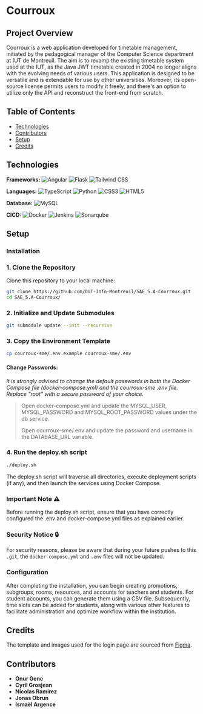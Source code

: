 # Courroux

## Project Overview

Courroux is a web application developed for timetable management, initiated by the pedagogical manager of the Computer Science department at IUT de Montreuil. The aim is to revamp the existing timetable system used at the IUT, as the Java JWT timetable created in 2004 no longer aligns with the evolving needs of various users. This application is designed to be versatile and is extendable for use by other universities. Moreover, its open-source license permits users to modify it freely, and there's an option to utilize only the API and reconstruct the front-end from scratch.

## Table of Contents

- [Technologies](#technologies)
- [Contributors](#contributors)
- [Setup](#setup)
- [Credits](#credits)

## Technologies
**Frameworks:**
![Angular](https://img.shields.io/badge/Angular-DD0031?style=for-the-badge&logo=angular&logoColor=white)
![Flask](https://img.shields.io/badge/Flask-000000?style=for-the-badge&logo=flask&logoColor=white)
![Tailwind CSS](https://img.shields.io/badge/Tailwind_CSS-38B2AC?style=for-the-badge&logo=tailwind-css&logoColor=white)

**Languages:**
![TypeScript](https://img.shields.io/badge/TypeScript-007ACC?style=for-the-badge&logo=typescript&logoColor=white)
![Python](https://img.shields.io/badge/Python-FFD43B?style=for-the-badge&logo=python&logoColor=blue)
![CSS3](https://img.shields.io/badge/CSS3-1572B6?style=for-the-badge&logo=css3&logoColor=white)
![HTML5](https://img.shields.io/badge/HTML5-E34F26?style=for-the-badge&logo=html5&logoColor=white)

**Database:**
![MySQL](https://img.shields.io/badge/MySQL-005C84?style=for-the-badge&logo=mysql&logoColor=white)

**CICD:**
![Docker](https://img.shields.io/badge/Docker-2CA5E0?style=for-the-badge&logo=docker&logoColor=white)
![Jenkins](https://img.shields.io/badge/Jenkins-D24939?style=for-the-badge&logo=Jenkins&logoColor=white)
![Sonarqube](https://img.shields.io/badge/Sonarqube-5190cf?style=for-the-badge&logo=sonarqube&logoColor=white)

## Setup
### Installation

### 1. Clone the Repository

Clone this repository to your local machine:

```bash
git clone https://github.com/DUT-Info-Montreuil/SAE_5.A-Courroux.git
cd SAE_5.A-Courroux/
```

### 2. Initialize and Update Submodules

```bash
git submodule update --init --recursive
```

### 3. Copy the Environment Template

```bash
cp courroux-sme/.env.example courroux-sme/.env
```

#### Change Passwords:

*It is strongly advised to change the default passwords in both the Docker Compose file (docker-compose.yml) and the courroux-sme .env file. Replace "root" with a secure password of your choice.*

 > 
> Open docker-compose.yml and update the MYSQL_USER, MYSQL_PASSWORD and MYSQL_ROOT_PASSWORD values under the db service.
 > 
> Open courroux-sme/.env and update the password and username in the DATABASE_URL variable.
 > 

### 4. Run the deploy.sh script
```bash
./deploy.sh
```

The deploy.sh script will traverse all directories, execute deployment scripts (if any), and then launch the services using Docker Compose.

### Important Note :warning:
Before running the deploy.sh script, ensure that you have correctly configured the .env and docker-compose.yml files as explained earlier.

### Security Notice :lock:

For security reasons, please be aware that during your future pushes to this `.git`, the `docker-compose.yml` and `.env` files will not be updated.

### Configuration

After completing the installation, you can begin creating promotions, subgroups, rooms, resources, and accounts for teachers and students. For student accounts, you can generate them using a CSV file. Subsequently, time slots can be added for students, along with various other features to facilitate administration and optimize workflow within the institution.

## Credits
The template and images used for the login page are sourced from [Figma](https://www.figma.com/community/file/1288813236193744337).

## Contributors
- **Onur Genc**
- **Cyril Grosjean**
- **Nicolas Ramirez**
- **Jonas Obrun**
- **Ismaël Argence**
